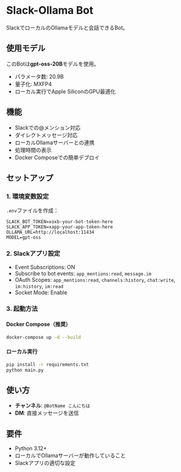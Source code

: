# Slack-Ollama Bot

SlackでローカルのOllamaモデルと会話できるBot。

## 使用モデル

このBotは**gpt-oss-20B**モデルを使用。
- パラメータ数: 20.9B
- 量子化: MXFP4
- ローカル実行でApple SiliconのGPU最適化

## 機能

- Slackでの@メンション対応
- ダイレクトメッセージ対応
- ローカルOllamaサーバーとの連携
- 処理時間の表示
- Docker Composeでの簡単デプロイ

## セットアップ

### 1. 環境変数設定

`.env`ファイルを作成：

```env
SLACK_BOT_TOKEN=xoxb-your-bot-token-here
SLACK_APP_TOKEN=xapp-your-app-token-here
OLLAMA_URL=http://localhost:11434
MODEL=gpt-oss
```

### 2. Slackアプリ設定

- Event Subscriptions: ON
- Subscribe to bot events: `app_mentions:read`, `message.im`
- OAuth Scopes: `app_mentions:read`, `channels:history`, `chat:write`, `im:history`, `im:read`
- Socket Mode: Enable

### 3. 起動方法

#### Docker Compose（推奨）

```bash
docker-compose up -d --build
```

#### ローカル実行

```bash
pip install -r requirements.txt
python main.py
```

## 使い方

- **チャンネル**: `@BotName こんにちは`
- **DM**: 直接メッセージを送信

## 要件

- Python 3.12+
- ローカルでOllamaサーバーが動作していること
- Slackアプリの適切な設定
